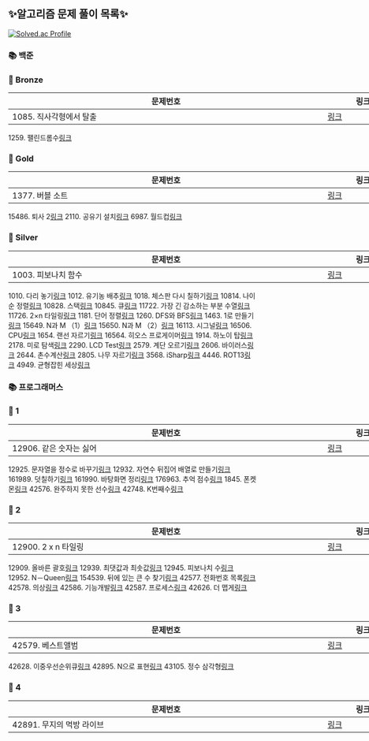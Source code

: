 
## ✨알고리즘 문제 풀이 목록✨

[![Solved.ac Profile](http://mazassumnida.wtf/api/v2/generate_badge?boj=eclipse34)](https://solved.ac/eclipse34/)
<h3 style='font-weight: bold;'>📚 백준</h3>
</tbody>
</table>
</div>
<h3 style='font-weight: bold;'>🚀 Bronze</h3>
<div style='width: 800px;'>
<table>
<thead>
<tr><th style='width: 650px;'>문제번호</th><th style='width: 150px;'>링크</th></tr>
</thead>
<tbody>
<tr><td>1085. 직사각형에서 탈출</td><td><a href="./%EB%B0%B1%EC%A4%80/Bronze/1085.%E2%80%85%EC%A7%81%EC%82%AC%EA%B0%81%ED%98%95%EC%97%90%EC%84%9C%E2%80%85%ED%83%88%EC%B6%9C/README.md">링크</a></td></tr>
</tbody>
</table>
</div>
<tr><td>1259. 팰린드롬수</td><td><a href="./%EB%B0%B1%EC%A4%80/Bronze/1259.%E2%80%85%ED%8C%B0%EB%A6%B0%EB%93%9C%EB%A1%AC%EC%88%98/%ED%8C%B0%EB%A6%B0%EB%93%9C%EB%A1%AC%EC%88%98.py">링크</a></td></tr>
</tbody>
</table>
</div>
</tbody>
</table>
</div>
<h3 style='font-weight: bold;'>🚀 Gold</h3>
<div style='width: 800px;'>
<table>
<thead>
<tr><th style='width: 650px;'>문제번호</th><th style='width: 150px;'>링크</th></tr>
</thead>
<tbody>
<tr><td>1377. 버블 소트</td><td><a href="./%EB%B0%B1%EC%A4%80/Gold/1377.%E2%80%85%EB%B2%84%EB%B8%94%E2%80%85%EC%86%8C%ED%8A%B8/README.md">링크</a></td></tr>
</tbody>
</table>
</div>
<tr><td>15486. 퇴사 2</td><td><a href="./%EB%B0%B1%EC%A4%80/Gold/15486.%E2%80%85%ED%87%B4%EC%82%AC%E2%80%852/README.md">링크</a></td></tr>
</tbody>
</table>
</div>
<tr><td>2110. 공유기 설치</td><td><a href="./%EB%B0%B1%EC%A4%80/Gold/2110.%E2%80%85%EA%B3%B5%EC%9C%A0%EA%B8%B0%E2%80%85%EC%84%A4%EC%B9%98/README.md">링크</a></td></tr>
</tbody>
</table>
</div>
<tr><td>6987. 월드컵</td><td><a href="./%EB%B0%B1%EC%A4%80/Gold/6987.%E2%80%85%EC%9B%94%EB%93%9C%EC%BB%B5/%EC%9B%94%EB%93%9C%EC%BB%B5.py">링크</a></td></tr>
</tbody>
</table>
</div>
</tbody>
</table>
</div>
<h3 style='font-weight: bold;'>🚀 Silver</h3>
<div style='width: 800px;'>
<table>
<thead>
<tr><th style='width: 650px;'>문제번호</th><th style='width: 150px;'>링크</th></tr>
</thead>
<tbody>
<tr><td>1003. 피보나치 함수</td><td><a href="./%EB%B0%B1%EC%A4%80/Silver/1003.%E2%80%85%ED%94%BC%EB%B3%B4%EB%82%98%EC%B9%98%E2%80%85%ED%95%A8%EC%88%98/README.md">링크</a></td></tr>
</tbody>
</table>
</div>
<tr><td>1010. 다리 놓기</td><td><a href="./%EB%B0%B1%EC%A4%80/Silver/1010.%E2%80%85%EB%8B%A4%EB%A6%AC%E2%80%85%EB%86%93%EA%B8%B0/%EB%8B%A4%EB%A6%AC%E2%80%85%EB%86%93%EA%B8%B0.py">링크</a></td></tr>
</tbody>
</table>
</div>
<tr><td>1012. 유기농 배추</td><td><a href="./%EB%B0%B1%EC%A4%80/Silver/1012.%E2%80%85%EC%9C%A0%EA%B8%B0%EB%86%8D%E2%80%85%EB%B0%B0%EC%B6%94/%EC%9C%A0%EA%B8%B0%EB%86%8D%E2%80%85%EB%B0%B0%EC%B6%94.py">링크</a></td></tr>
</tbody>
</table>
</div>
<tr><td>1018. 체스판 다시 칠하기</td><td><a href="./%EB%B0%B1%EC%A4%80/Silver/1018.%E2%80%85%EC%B2%B4%EC%8A%A4%ED%8C%90%E2%80%85%EB%8B%A4%EC%8B%9C%E2%80%85%EC%B9%A0%ED%95%98%EA%B8%B0/%EC%B2%B4%EC%8A%A4%ED%8C%90%E2%80%85%EB%8B%A4%EC%8B%9C%E2%80%85%EC%B9%A0%ED%95%98%EA%B8%B0.py">링크</a></td></tr>
</tbody>
</table>
</div>
<tr><td>10814. 나이순 정렬</td><td><a href="./%EB%B0%B1%EC%A4%80/Silver/10814.%E2%80%85%EB%82%98%EC%9D%B4%EC%88%9C%E2%80%85%EC%A0%95%EB%A0%AC/%EB%82%98%EC%9D%B4%EC%88%9C%E2%80%85%EC%A0%95%EB%A0%AC.py">링크</a></td></tr>
</tbody>
</table>
</div>
<tr><td>10828. 스택</td><td><a href="./%EB%B0%B1%EC%A4%80/Silver/10828.%E2%80%85%EC%8A%A4%ED%83%9D/README.md">링크</a></td></tr>
</tbody>
</table>
</div>
<tr><td>10845. 큐</td><td><a href="./%EB%B0%B1%EC%A4%80/Silver/10845.%E2%80%85%ED%81%90/README.md">링크</a></td></tr>
</tbody>
</table>
</div>
<tr><td>11722. 가장 긴 감소하는 부분 수열</td><td><a href="./%EB%B0%B1%EC%A4%80/Silver/11722.%E2%80%85%EA%B0%80%EC%9E%A5%E2%80%85%EA%B8%B4%E2%80%85%EA%B0%90%EC%86%8C%ED%95%98%EB%8A%94%E2%80%85%EB%B6%80%EB%B6%84%E2%80%85%EC%88%98%EC%97%B4/README.md">링크</a></td></tr>
</tbody>
</table>
</div>
<tr><td>11726. 2×n 타일링</td><td><a href="./%EB%B0%B1%EC%A4%80/Silver/11726.%E2%80%852%C3%97n%E2%80%85%ED%83%80%EC%9D%BC%EB%A7%81/README.md">링크</a></td></tr>
</tbody>
</table>
</div>
<tr><td>1181. 단어 정렬</td><td><a href="./%EB%B0%B1%EC%A4%80/Silver/1181.%E2%80%85%EB%8B%A8%EC%96%B4%E2%80%85%EC%A0%95%EB%A0%AC/%EB%8B%A8%EC%96%B4%E2%80%85%EC%A0%95%EB%A0%AC.py">링크</a></td></tr>
</tbody>
</table>
</div>
<tr><td>1260. DFS와 BFS</td><td><a href="./%EB%B0%B1%EC%A4%80/Silver/1260.%E2%80%85DFS%EC%99%80%E2%80%85BFS/DFS%EC%99%80%E2%80%85BFS.py">링크</a></td></tr>
</tbody>
</table>
</div>
<tr><td>1463. 1로 만들기</td><td><a href="./%EB%B0%B1%EC%A4%80/Silver/1463.%E2%80%851%EB%A1%9C%E2%80%85%EB%A7%8C%EB%93%A4%EA%B8%B0/README.md">링크</a></td></tr>
</tbody>
</table>
</div>
<tr><td>15649. N과 M （1）</td><td><a href="./%EB%B0%B1%EC%A4%80/Silver/15649.%E2%80%85N%EA%B3%BC%E2%80%85M%E2%80%85%EF%BC%881%EF%BC%89/N%EA%B3%BC%E2%80%85M%E2%80%85%EF%BC%881%EF%BC%89.py">링크</a></td></tr>
</tbody>
</table>
</div>
<tr><td>15650. N과 M （2）</td><td><a href="./%EB%B0%B1%EC%A4%80/Silver/15650.%E2%80%85N%EA%B3%BC%E2%80%85M%E2%80%85%EF%BC%882%EF%BC%89/README.md">링크</a></td></tr>
</tbody>
</table>
</div>
<tr><td>16113. 시그널</td><td><a href="./%EB%B0%B1%EC%A4%80/Silver/16113.%E2%80%85%EC%8B%9C%EA%B7%B8%EB%84%90/%EC%8B%9C%EA%B7%B8%EB%84%90.py">링크</a></td></tr>
</tbody>
</table>
</div>
<tr><td>16506. CPU</td><td><a href="./%EB%B0%B1%EC%A4%80/Silver/16506.%E2%80%85CPU/README.md">링크</a></td></tr>
</tbody>
</table>
</div>
<tr><td>1654. 랜선 자르기</td><td><a href="./%EB%B0%B1%EC%A4%80/Silver/1654.%E2%80%85%EB%9E%9C%EC%84%A0%E2%80%85%EC%9E%90%EB%A5%B4%EA%B8%B0/%EB%9E%9C%EC%84%A0%E2%80%85%EC%9E%90%EB%A5%B4%EA%B8%B0.py">링크</a></td></tr>
</tbody>
</table>
</div>
<tr><td>16564. 히오스 프로게이머</td><td><a href="./%EB%B0%B1%EC%A4%80/Silver/16564.%E2%80%85%ED%9E%88%EC%98%A4%EC%8A%A4%E2%80%85%ED%94%84%EB%A1%9C%EA%B2%8C%EC%9D%B4%EB%A8%B8/%ED%9E%88%EC%98%A4%EC%8A%A4%E2%80%85%ED%94%84%EB%A1%9C%EA%B2%8C%EC%9D%B4%EB%A8%B8.py">링크</a></td></tr>
</tbody>
</table>
</div>
<tr><td>1914. 하노이 탑</td><td><a href="./%EB%B0%B1%EC%A4%80/Silver/1914.%E2%80%85%ED%95%98%EB%85%B8%EC%9D%B4%E2%80%85%ED%83%91/README.md">링크</a></td></tr>
</tbody>
</table>
</div>
<tr><td>2178. 미로 탐색</td><td><a href="./%EB%B0%B1%EC%A4%80/Silver/2178.%E2%80%85%EB%AF%B8%EB%A1%9C%E2%80%85%ED%83%90%EC%83%89/README.md">링크</a></td></tr>
</tbody>
</table>
</div>
<tr><td>2290. LCD Test</td><td><a href="./%EB%B0%B1%EC%A4%80/Silver/2290.%E2%80%85LCD%E2%80%85Test/LCD%E2%80%85Test.py">링크</a></td></tr>
</tbody>
</table>
</div>
<tr><td>2579. 계단 오르기</td><td><a href="./%EB%B0%B1%EC%A4%80/Silver/2579.%E2%80%85%EA%B3%84%EB%8B%A8%E2%80%85%EC%98%A4%EB%A5%B4%EA%B8%B0/README.md">링크</a></td></tr>
</tbody>
</table>
</div>
<tr><td>2606. 바이러스</td><td><a href="./%EB%B0%B1%EC%A4%80/Silver/2606.%E2%80%85%EB%B0%94%EC%9D%B4%EB%9F%AC%EC%8A%A4/README.md">링크</a></td></tr>
</tbody>
</table>
</div>
<tr><td>2644. 촌수계산</td><td><a href="./%EB%B0%B1%EC%A4%80/Silver/2644.%E2%80%85%EC%B4%8C%EC%88%98%EA%B3%84%EC%82%B0/%EC%B4%8C%EC%88%98%EA%B3%84%EC%82%B0.py">링크</a></td></tr>
</tbody>
</table>
</div>
<tr><td>2805. 나무 자르기</td><td><a href="./%EB%B0%B1%EC%A4%80/Silver/2805.%E2%80%85%EB%82%98%EB%AC%B4%E2%80%85%EC%9E%90%EB%A5%B4%EA%B8%B0/README.md">링크</a></td></tr>
</tbody>
</table>
</div>
<tr><td>3568. iSharp</td><td><a href="./%EB%B0%B1%EC%A4%80/Silver/3568.%E2%80%85iSharp/README.md">링크</a></td></tr>
</tbody>
</table>
</div>
<tr><td>4446. ROT13</td><td><a href="./%EB%B0%B1%EC%A4%80/Silver/4446.%E2%80%85ROT13/ROT13.py">링크</a></td></tr>
</tbody>
</table>
</div>
<tr><td>4949. 균형잡힌 세상</td><td><a href="./%EB%B0%B1%EC%A4%80/Silver/4949.%E2%80%85%EA%B7%A0%ED%98%95%EC%9E%A1%ED%9E%8C%E2%80%85%EC%84%B8%EC%83%81/README.md">링크</a></td></tr>
</tbody>
</table>
</div>
<h3 style='font-weight: bold;'>📚 프로그래머스</h3>
</tbody>
</table>
</div>
<h3 style='font-weight: bold;'>🚀 1</h3>
<div style='width: 800px;'>
<table>
<thead>
<tr><th style='width: 650px;'>문제번호</th><th style='width: 150px;'>링크</th></tr>
</thead>
<tbody>
<tr><td>12906. 같은 숫자는 싫어</td><td><a href="./%ED%94%84%EB%A1%9C%EA%B7%B8%EB%9E%98%EB%A8%B8%EC%8A%A4/1/12906.%E2%80%85%EA%B0%99%EC%9D%80%E2%80%85%EC%88%AB%EC%9E%90%EB%8A%94%E2%80%85%EC%8B%AB%EC%96%B4/README.md">링크</a></td></tr>
</tbody>
</table>
</div>
<tr><td>12925. 문자열을 정수로 바꾸기</td><td><a href="./%ED%94%84%EB%A1%9C%EA%B7%B8%EB%9E%98%EB%A8%B8%EC%8A%A4/1/12925.%E2%80%85%EB%AC%B8%EC%9E%90%EC%97%B4%EC%9D%84%E2%80%85%EC%A0%95%EC%88%98%EB%A1%9C%E2%80%85%EB%B0%94%EA%BE%B8%EA%B8%B0/README.md">링크</a></td></tr>
</tbody>
</table>
</div>
<tr><td>12932. 자연수 뒤집어 배열로 만들기</td><td><a href="./%ED%94%84%EB%A1%9C%EA%B7%B8%EB%9E%98%EB%A8%B8%EC%8A%A4/1/12932.%E2%80%85%EC%9E%90%EC%97%B0%EC%88%98%E2%80%85%EB%92%A4%EC%A7%91%EC%96%B4%E2%80%85%EB%B0%B0%EC%97%B4%EB%A1%9C%E2%80%85%EB%A7%8C%EB%93%A4%EA%B8%B0/README.md">링크</a></td></tr>
</tbody>
</table>
</div>
<tr><td>161989. 덧칠하기</td><td><a href="./%ED%94%84%EB%A1%9C%EA%B7%B8%EB%9E%98%EB%A8%B8%EC%8A%A4/1/161989.%E2%80%85%EB%8D%A7%EC%B9%A0%ED%95%98%EA%B8%B0/%EB%8D%A7%EC%B9%A0%ED%95%98%EA%B8%B0.py">링크</a></td></tr>
</tbody>
</table>
</div>
<tr><td>161990. 바탕화면 정리</td><td><a href="./%ED%94%84%EB%A1%9C%EA%B7%B8%EB%9E%98%EB%A8%B8%EC%8A%A4/1/161990.%E2%80%85%EB%B0%94%ED%83%95%ED%99%94%EB%A9%B4%E2%80%85%EC%A0%95%EB%A6%AC/README.md">링크</a></td></tr>
</tbody>
</table>
</div>
<tr><td>176963. 추억 점수</td><td><a href="./%ED%94%84%EB%A1%9C%EA%B7%B8%EB%9E%98%EB%A8%B8%EC%8A%A4/1/176963.%E2%80%85%EC%B6%94%EC%96%B5%E2%80%85%EC%A0%90%EC%88%98/%EC%B6%94%EC%96%B5%E2%80%85%EC%A0%90%EC%88%98.py">링크</a></td></tr>
</tbody>
</table>
</div>
<tr><td>1845. 폰켓몬</td><td><a href="./%ED%94%84%EB%A1%9C%EA%B7%B8%EB%9E%98%EB%A8%B8%EC%8A%A4/1/1845.%E2%80%85%ED%8F%B0%EC%BC%93%EB%AA%AC/README.md">링크</a></td></tr>
</tbody>
</table>
</div>
<tr><td>42576. 완주하지 못한 선수</td><td><a href="./%ED%94%84%EB%A1%9C%EA%B7%B8%EB%9E%98%EB%A8%B8%EC%8A%A4/1/42576.%E2%80%85%EC%99%84%EC%A3%BC%ED%95%98%EC%A7%80%E2%80%85%EB%AA%BB%ED%95%9C%E2%80%85%EC%84%A0%EC%88%98/%EC%99%84%EC%A3%BC%ED%95%98%EC%A7%80%E2%80%85%EB%AA%BB%ED%95%9C%E2%80%85%EC%84%A0%EC%88%98.py">링크</a></td></tr>
</tbody>
</table>
</div>
<tr><td>42748. K번째수</td><td><a href="./%ED%94%84%EB%A1%9C%EA%B7%B8%EB%9E%98%EB%A8%B8%EC%8A%A4/1/42748.%E2%80%85K%EB%B2%88%EC%A7%B8%EC%88%98/README.md">링크</a></td></tr>
</tbody>
</table>
</div>
</tbody>
</table>
</div>
<h3 style='font-weight: bold;'>🚀 2</h3>
<div style='width: 800px;'>
<table>
<thead>
<tr><th style='width: 650px;'>문제번호</th><th style='width: 150px;'>링크</th></tr>
</thead>
<tbody>
<tr><td>12900. 2 x n 타일링</td><td><a href="./%ED%94%84%EB%A1%9C%EA%B7%B8%EB%9E%98%EB%A8%B8%EC%8A%A4/2/12900.%E2%80%852%E2%80%85x%E2%80%85n%E2%80%85%ED%83%80%EC%9D%BC%EB%A7%81/README.md">링크</a></td></tr>
</tbody>
</table>
</div>
<tr><td>12909. 올바른 괄호</td><td><a href="./%ED%94%84%EB%A1%9C%EA%B7%B8%EB%9E%98%EB%A8%B8%EC%8A%A4/2/12909.%E2%80%85%EC%98%AC%EB%B0%94%EB%A5%B8%E2%80%85%EA%B4%84%ED%98%B8/%EC%98%AC%EB%B0%94%EB%A5%B8%E2%80%85%EA%B4%84%ED%98%B8.java">링크</a></td></tr>
</tbody>
</table>
</div>
<tr><td>12939. 최댓값과 최솟값</td><td><a href="./%ED%94%84%EB%A1%9C%EA%B7%B8%EB%9E%98%EB%A8%B8%EC%8A%A4/2/12939.%E2%80%85%EC%B5%9C%EB%8C%93%EA%B0%92%EA%B3%BC%E2%80%85%EC%B5%9C%EC%86%9F%EA%B0%92/%EC%B5%9C%EB%8C%93%EA%B0%92%EA%B3%BC%E2%80%85%EC%B5%9C%EC%86%9F%EA%B0%92.py">링크</a></td></tr>
</tbody>
</table>
</div>
<tr><td>12945. 피보나치 수</td><td><a href="./%ED%94%84%EB%A1%9C%EA%B7%B8%EB%9E%98%EB%A8%B8%EC%8A%A4/2/12945.%E2%80%85%ED%94%BC%EB%B3%B4%EB%82%98%EC%B9%98%E2%80%85%EC%88%98/README.md">링크</a></td></tr>
</tbody>
</table>
</div>
<tr><td>12952. N－Queen</td><td><a href="./%ED%94%84%EB%A1%9C%EA%B7%B8%EB%9E%98%EB%A8%B8%EC%8A%A4/2/12952.%E2%80%85N%EF%BC%8DQueen/README.md">링크</a></td></tr>
</tbody>
</table>
</div>
<tr><td>154539. 뒤에 있는 큰 수 찾기</td><td><a href="./%ED%94%84%EB%A1%9C%EA%B7%B8%EB%9E%98%EB%A8%B8%EC%8A%A4/2/154539.%E2%80%85%EB%92%A4%EC%97%90%E2%80%85%EC%9E%88%EB%8A%94%E2%80%85%ED%81%B0%E2%80%85%EC%88%98%E2%80%85%EC%B0%BE%EA%B8%B0/%EB%92%A4%EC%97%90%E2%80%85%EC%9E%88%EB%8A%94%E2%80%85%ED%81%B0%E2%80%85%EC%88%98%E2%80%85%EC%B0%BE%EA%B8%B0.py">링크</a></td></tr>
</tbody>
</table>
</div>
<tr><td>42577. 전화번호 목록</td><td><a href="./%ED%94%84%EB%A1%9C%EA%B7%B8%EB%9E%98%EB%A8%B8%EC%8A%A4/2/42577.%E2%80%85%EC%A0%84%ED%99%94%EB%B2%88%ED%98%B8%E2%80%85%EB%AA%A9%EB%A1%9D/README.md">링크</a></td></tr>
</tbody>
</table>
</div>
<tr><td>42578. 의상</td><td><a href="./%ED%94%84%EB%A1%9C%EA%B7%B8%EB%9E%98%EB%A8%B8%EC%8A%A4/2/42578.%E2%80%85%EC%9D%98%EC%83%81/%EC%9D%98%EC%83%81.java">링크</a></td></tr>
</tbody>
</table>
</div>
<tr><td>42586. 기능개발</td><td><a href="./%ED%94%84%EB%A1%9C%EA%B7%B8%EB%9E%98%EB%A8%B8%EC%8A%A4/2/42586.%E2%80%85%EA%B8%B0%EB%8A%A5%EA%B0%9C%EB%B0%9C/%EA%B8%B0%EB%8A%A5%EA%B0%9C%EB%B0%9C.py">링크</a></td></tr>
</tbody>
</table>
</div>
<tr><td>42587. 프로세스</td><td><a href="./%ED%94%84%EB%A1%9C%EA%B7%B8%EB%9E%98%EB%A8%B8%EC%8A%A4/2/42587.%E2%80%85%ED%94%84%EB%A1%9C%EC%84%B8%EC%8A%A4/README.md">링크</a></td></tr>
</tbody>
</table>
</div>
<tr><td>42626. 더 맵게</td><td><a href="./%ED%94%84%EB%A1%9C%EA%B7%B8%EB%9E%98%EB%A8%B8%EC%8A%A4/2/42626.%E2%80%85%EB%8D%94%E2%80%85%EB%A7%B5%EA%B2%8C/README.md">링크</a></td></tr>
</tbody>
</table>
</div>
</tbody>
</table>
</div>
<h3 style='font-weight: bold;'>🚀 3</h3>
<div style='width: 800px;'>
<table>
<thead>
<tr><th style='width: 650px;'>문제번호</th><th style='width: 150px;'>링크</th></tr>
</thead>
<tbody>
<tr><td>42579. 베스트앨범</td><td><a href="./%ED%94%84%EB%A1%9C%EA%B7%B8%EB%9E%98%EB%A8%B8%EC%8A%A4/3/42579.%E2%80%85%EB%B2%A0%EC%8A%A4%ED%8A%B8%EC%95%A8%EB%B2%94/%EB%B2%A0%EC%8A%A4%ED%8A%B8%EC%95%A8%EB%B2%94.py">링크</a></td></tr>
</tbody>
</table>
</div>
<tr><td>42628. 이중우선순위큐</td><td><a href="./%ED%94%84%EB%A1%9C%EA%B7%B8%EB%9E%98%EB%A8%B8%EC%8A%A4/3/42628.%E2%80%85%EC%9D%B4%EC%A4%91%EC%9A%B0%EC%84%A0%EC%88%9C%EC%9C%84%ED%81%90/README.md">링크</a></td></tr>
</tbody>
</table>
</div>
<tr><td>42895. N으로 표현</td><td><a href="./%ED%94%84%EB%A1%9C%EA%B7%B8%EB%9E%98%EB%A8%B8%EC%8A%A4/3/42895.%E2%80%85N%EC%9C%BC%EB%A1%9C%E2%80%85%ED%91%9C%ED%98%84/README.md">링크</a></td></tr>
</tbody>
</table>
</div>
<tr><td>43105. 정수 삼각형</td><td><a href="./%ED%94%84%EB%A1%9C%EA%B7%B8%EB%9E%98%EB%A8%B8%EC%8A%A4/3/43105.%E2%80%85%EC%A0%95%EC%88%98%E2%80%85%EC%82%BC%EA%B0%81%ED%98%95/%EC%A0%95%EC%88%98%E2%80%85%EC%82%BC%EA%B0%81%ED%98%95.py">링크</a></td></tr>
</tbody>
</table>
</div>
</tbody>
</table>
</div>
<h3 style='font-weight: bold;'>🚀 4</h3>
<div style='width: 800px;'>
<table>
<thead>
<tr><th style='width: 650px;'>문제번호</th><th style='width: 150px;'>링크</th></tr>
</thead>
<tbody>
<tr><td>42891. 무지의 먹방 라이브</td><td><a href="./%ED%94%84%EB%A1%9C%EA%B7%B8%EB%9E%98%EB%A8%B8%EC%8A%A4/4/42891.%E2%80%85%EB%AC%B4%EC%A7%80%EC%9D%98%E2%80%85%EB%A8%B9%EB%B0%A9%E2%80%85%EB%9D%BC%EC%9D%B4%EB%B8%8C/%EB%AC%B4%EC%A7%80%EC%9D%98%E2%80%85%EB%A8%B9%EB%B0%A9%E2%80%85%EB%9D%BC%EC%9D%B4%EB%B8%8C.py">링크</a></td></tr>
</tbody>
</table>
</div>
